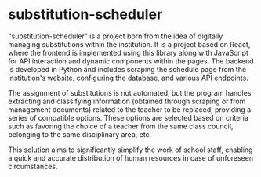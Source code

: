 # substitution-scheduler
"substitution-scheduler" is a project born from the idea of digitally managing substitutions within the institution. 
It is a project based on React, where the frontend is implemented using this library along with JavaScript for API interaction and dynamic components within the pages. The backend is developed in Python and includes scraping the schedule page from the institution's website, configuring the database, and various API endpoints.

The assignment of substitutions is not automated, but the program handles extracting and classifying information (obtained through scraping or from management documents) related to the teacher to be replaced, providing a series of compatible options. These options are selected based on criteria such as favoring the choice of a teacher from the same class council, belonging to the same disciplinary area, etc.

This solution aims to significantly simplify the work of school staff, enabling a quick and accurate distribution of human resources in case of unforeseen circumstances.
